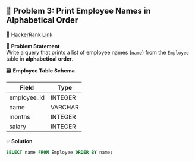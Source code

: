## 🧪 Problem 3: Print Employee Names in Alphabetical Order

🔗 [HackerRank Link](https://www.hackerrank.com/challenges/name-of-employees/problem)

📄 **Problem Statement**  
Write a query that prints a list of employee names (`name`) from the `Employee` table in **alphabetical order**.

🗃️ **Employee Table Schema**

| Field        | Type     |
|--------------|----------|
| employee_id  | INTEGER  |
| name         | VARCHAR  |
| months       | INTEGER  |
| salary       | INTEGER  |

💡 **Solution**
```sql
SELECT name FROM Employee ORDER BY name;
